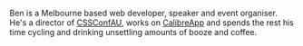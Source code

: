 Ben is a Melbourne based web developer, speaker and event organiser.
He's a director of [CSSConfAU](cssconf.com.au), works on [CalibreApp](https://calibreapp.com/) and spends the rest his time cycling and drinking unsettling amounts of booze and coffee.
